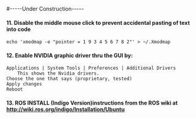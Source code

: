 #-----Under Construction-----

#### 11. Disable the middle mouse click to prevent accidental pasting of text into code

	echo 'xmodmap -e "pointer = 1 9 3 4 5 6 7 8 2"' > ~/.Xmodmap

#### 12. Enable NVIDIA graphic driver thru the GUI by:
    Applications | System Tools | Preferences | Additional Drivers
        This shows the Nvidia drivers. 
    Choose the one that says (proprietary, tested)
    Apply changes
    Reboot
#### 13. ROS INSTALL (Indigo Version)instructions from the ROS wiki at http://wiki.ros.org/indigo/Installation/Ubuntu 
